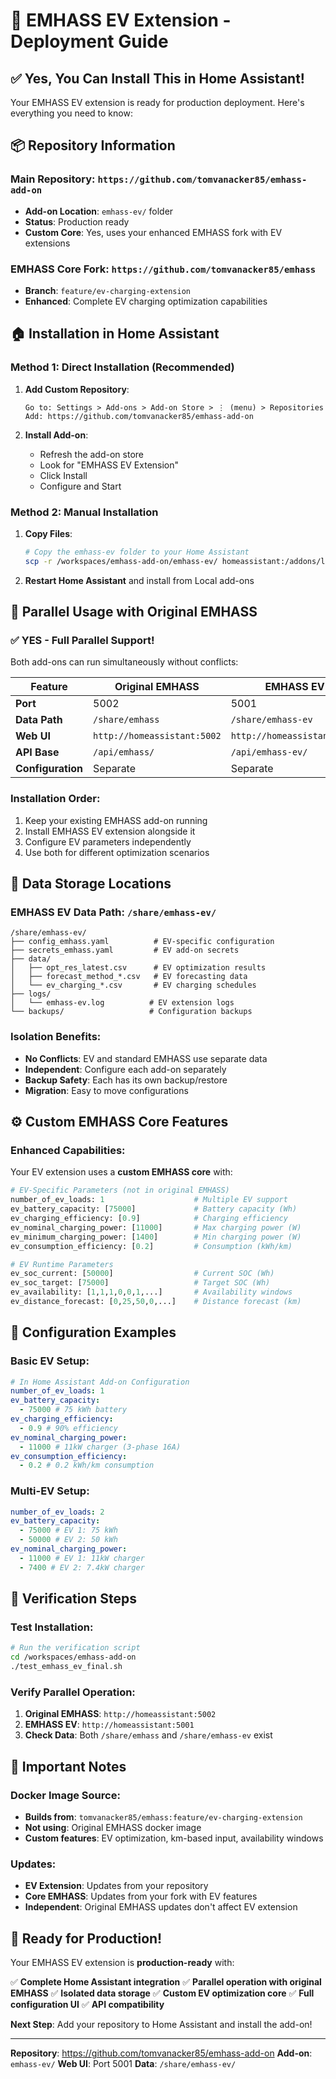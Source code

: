 # 🚀 EMHASS EV Extension - Deployment Guide

## ✅ Yes, You Can Install This in Home Assistant!

Your EMHASS EV extension is ready for production deployment. Here's everything you need to know:

## 📦 Repository Information

### **Main Repository**: `https://github.com/tomvanacker85/emhass-add-on`

- **Add-on Location**: `emhass-ev/` folder
- **Status**: Production ready
- **Custom Core**: Yes, uses your enhanced EMHASS fork with EV extensions

### **EMHASS Core Fork**: `https://github.com/tomvanacker85/emhass`

- **Branch**: `feature/ev-charging-extension`
- **Enhanced**: Complete EV charging optimization capabilities

## 🏠 Installation in Home Assistant

### Method 1: Direct Installation (Recommended)

1. **Add Custom Repository**:

   ```
   Go to: Settings > Add-ons > Add-on Store > ⋮ (menu) > Repositories
   Add: https://github.com/tomvanacker85/emhass-add-on
   ```

2. **Install Add-on**:
   - Refresh the add-on store
   - Look for "EMHASS EV Extension"
   - Click Install
   - Configure and Start

### Method 2: Manual Installation

1. **Copy Files**:

   ```bash
   # Copy the emhass-ev folder to your Home Assistant
   scp -r /workspaces/emhass-add-on/emhass-ev/ homeassistant:/addons/local/
   ```

2. **Restart Home Assistant** and install from Local add-ons

## 🔄 Parallel Usage with Original EMHASS

### **✅ YES - Full Parallel Support!**

Both add-ons can run simultaneously without conflicts:

| **Feature**       | **Original EMHASS**         | **EMHASS EV**               |
| ----------------- | --------------------------- | --------------------------- |
| **Port**          | 5002                        | 5001                        |
| **Data Path**     | `/share/emhass`             | `/share/emhass-ev`          |
| **Web UI**        | `http://homeassistant:5002` | `http://homeassistant:5001` |
| **API Base**      | `/api/emhass/`              | `/api/emhass-ev/`           |
| **Configuration** | Separate                    | Separate                    |

### **Installation Order**:

1. Keep your existing EMHASS add-on running
2. Install EMHASS EV extension alongside it
3. Configure EV parameters independently
4. Use both for different optimization scenarios

## 💾 Data Storage Locations

### **EMHASS EV Data Path**: `/share/emhass-ev/`

```
/share/emhass-ev/
├── config_emhass.yaml          # EV-specific configuration
├── secrets_emhass.yaml         # EV add-on secrets
├── data/
│   ├── opt_res_latest.csv      # EV optimization results
│   ├── forecast_method_*.csv   # EV forecasting data
│   └── ev_charging_*.csv       # EV charging schedules
├── logs/
│   └── emhass-ev.log          # EV extension logs
└── backups/                   # Configuration backups
```

### **Isolation Benefits**:

- **No Conflicts**: EV and standard EMHASS use separate data
- **Independent**: Configure each add-on separately
- **Backup Safety**: Each has its own backup/restore
- **Migration**: Easy to move configurations

## ⚙️ Custom EMHASS Core Features

### **Enhanced Capabilities**:

Your EV extension uses a **custom EMHASS core** with:

```python
# EV-Specific Parameters (not in original EMHASS)
number_of_ev_loads: 1                    # Multiple EV support
ev_battery_capacity: [75000]             # Battery capacity (Wh)
ev_charging_efficiency: [0.9]            # Charging efficiency
ev_nominal_charging_power: [11000]       # Max charging power (W)
ev_minimum_charging_power: [1400]        # Min charging power (W)
ev_consumption_efficiency: [0.2]         # Consumption (kWh/km)

# EV Runtime Parameters
ev_soc_current: [50000]                  # Current SOC (Wh)
ev_soc_target: [75000]                   # Target SOC (Wh)
ev_availability: [1,1,1,0,0,1,...]       # Availability windows
ev_distance_forecast: [0,25,50,0,...]    # Distance forecast (km)
```

## 🎯 Configuration Examples

### **Basic EV Setup**:

```yaml
# In Home Assistant Add-on Configuration
number_of_ev_loads: 1
ev_battery_capacity:
  - 75000 # 75 kWh battery
ev_charging_efficiency:
  - 0.9 # 90% efficiency
ev_nominal_charging_power:
  - 11000 # 11kW charger (3-phase 16A)
ev_consumption_efficiency:
  - 0.2 # 0.2 kWh/km consumption
```

### **Multi-EV Setup**:

```yaml
number_of_ev_loads: 2
ev_battery_capacity:
  - 75000 # EV 1: 75 kWh
  - 50000 # EV 2: 50 kWh
ev_nominal_charging_power:
  - 11000 # EV 1: 11kW charger
  - 7400 # EV 2: 7.4kW charger
```

## 🔧 Verification Steps

### **Test Installation**:

```bash
# Run the verification script
cd /workspaces/emhass-add-on
./test_emhass_ev_final.sh
```

### **Verify Parallel Operation**:

1. **Original EMHASS**: `http://homeassistant:5002`
2. **EMHASS EV**: `http://homeassistant:5001`
3. **Check Data**: Both `/share/emhass` and `/share/emhass-ev` exist

## 🚨 Important Notes

### **Docker Image Source**:

- **Builds from**: `tomvanacker85/emhass:feature/ev-charging-extension`
- **Not using**: Original EMHASS docker image
- **Custom features**: EV optimization, km-based input, availability windows

### **Updates**:

- **EV Extension**: Updates from your repository
- **Core EMHASS**: Updates from your fork with EV features
- **Independent**: Original EMHASS updates don't affect EV extension

## 🎉 Ready for Production!

Your EMHASS EV extension is **production-ready** with:

✅ **Complete Home Assistant integration**
✅ **Parallel operation with original EMHASS**
✅ **Isolated data storage**
✅ **Custom EV optimization core**
✅ **Full configuration UI**
✅ **API compatibility**

**Next Step**: Add your repository to Home Assistant and install the add-on!

---

**Repository**: https://github.com/tomvanacker85/emhass-add-on
**Add-on**: `emhass-ev/`
**Web UI**: Port 5001
**Data**: `/share/emhass-ev/`
